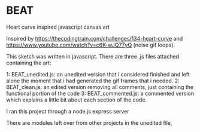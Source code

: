 # BEAT
Heart curve inspired javascript canvas art

Inspired by https://thecodingtrain.com/challenges/134-heart-curve and https://www.youtube.com/watch?v=c6K-wJQ77yQ (noise gif loops).

This sketch was written in javascript.  There are three .js files attached containing the art: 

  1: BEAT_unedited.js: an unedited version that i considered finished and left alone the moment that i had generated the gif frames that i needed.
  2: BEAT_clean.js: an edited version removing all comments, just containing the functional portion of the code 
  3: BEAT_commented.js: a commented version which explains a little bit about each section of the code.

I ran this project through a node.js express server 
  
There are modules left over from other projects in the unedited file, 

